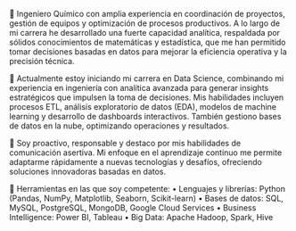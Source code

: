 🥇 Ingeniero Químico con amplia experiencia en coordinación de proyectos, gestión de equipos y optimización de procesos productivos. A lo largo de mi carrera he desarrollado una fuerte capacidad analítica, respaldada por sólidos conocimientos de matemáticas y estadística, que me han permitido tomar decisiones basadas en datos para mejorar la eficiencia operativa y la precisión técnica.

🤖 Actualmente estoy iniciando mi carrera en Data Science, combinando mi experiencia en ingeniería con analítica avanzada para generar insights estratégicos que impulsen la toma de decisiones. Mis habilidades incluyen procesos ETL, análisis exploratorio de datos (EDA), modelos de machine learning y desarrollo de dashboards interactivos. También gestiono bases de datos en la nube, optimizando operaciones y resultados.

🧑 Soy proactivo, responsable y destaco por mis habilidades de comunicación asertiva. Mi enfoque en el aprendizaje continuo me permite adaptarme rápidamente a nuevas tecnologías y desafíos, ofreciendo soluciones innovadoras basadas en datos.

🔧 Herramientas en las que soy competente:
• Lenguajes y librerías: Python (Pandas, NumPy, Matplotlib, Seaborn, Scikit-learn)
• Bases de datos: SQL, MySQL, PostgreSQL, MongoDB, Google Cloud Services
• Business Intelligence: Power BI, Tableau
• Big Data: Apache Hadoop, Spark, Hive

